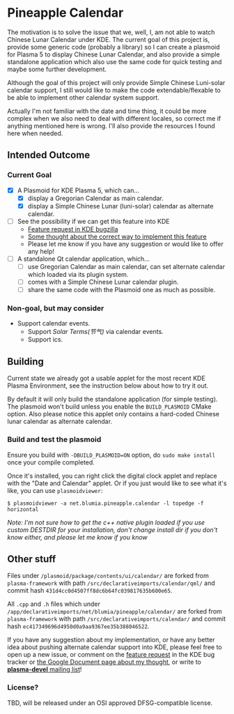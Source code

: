# Pineapple Calendar

The motivation is to solve the issue that we, well, I, am not able to watch Chinese Lunar Calendar under KDE. The current goal of this project is, provide some generic code (probably a library) so I can create a plasmoid for Plasma 5 to display Chinese Lunar Calendar, and also provide a simple standalone application which also use the same code for quick testing and maybe some further development.

Although the goal of this project will only provide Simple Chinese Luni-solar calendar support, I still would like to make the code extendable/flexable to be able to implement other calendar system support.

Actually I'm not familiar with the date and time thing, it could be more complex when we also need to deal with different locales, so correct me if anything mentioned here is wrong. I'll also provide the resources I found here when needed.

## Intended Outcome

### Current Goal

 - [x] A Plasmoid for KDE Plasma 5, which can...
   - [x] display a Gregorian Calendar as main calendar.
   - [x] display a Simple Chinese Lunar (luni-solar) calendar as alternate calendar.
 - [ ] See the possibility if we can get this feature into KDE
   - [Feature request in KDE bugzilla](https://bugs.kde.org/show_bug.cgi?id=429892)
   - [Some thought about the correct way to implement this feature](https://docs.google.com/document/d/1iwEwwK9w34ZKOegb8xcecO4u2Pjgv2e7ifXMFKox62Q/edit?usp=sharing)
   - Please let me know if you have any suggestion or would like to offer any help!
 - [ ] A standalone Qt calendar application, which...
   - [ ] use Gregorian Calendar as main calendar, can set alternate calendar which loaded via its plugin system.
   - [ ] comes with a Simple Chinese Lunar calendar plugin.
   - [ ] share the same code with the Plasmoid one as much as possible.

### Non-goal, but may consider

 - Support calendar events.
   - Support *Solar Terms(节气)* via calendar events.
   - Support ics.

## Building

Current state we already got a usable applet for the most recent KDE Plasma Environment, see the instruction below about how to try it out.

By default it will only build the standalone application (for simple testing). The plasmoid won't build unless you enable the `BUILD_PLASMOID` CMake option. Also please notice this applet only contains a hard-coded Chinese lunar calendar as alternate calendar.

### Build and test the plasmoid

Ensure you build with `-DBUILD_PLASMOID=ON` option, do `sudo make install` once your compile completed.

Once it's installed, you can right click the digital clock applet and replace with the "Date and Calendar" applet. Or if you just would like to see what it's like, you can use `plasmoidviewer`:

``` shell
$ plasmoidviewer -a net.blumia.pineapple.calendar -l topedge -f horizontal
```

*Note: I'm not sure how to get the c++ native plugin loaded if you use custom DESTDIR for your installation, don't change install dir if you don't know either, and please let me know if you know*

## Other stuff

Files under `/plasmoid/package/contents/ui/calendar/` are forked from `plasma-framework` with path `/src/declarativeimports/calendar/qml/` and commit hash `431d4cc0d4507ff8dc6b64fc039817635b600e65`.

All `.cpp` and `.h` files which under `/app/declarativeimports/net/blumia/pineapple/calendar/` are forked from `plasma-framework` with path `/src/declarativeimports/calendar/` and commit hash `ec417349696d4950d0a9aa9367ee35b388046522`.

If you have any suggestion about my implementation, or have any better idea about pushing alternate calendar support into KDE, please feel free to open up a new issue, or comment on the [feature request](https://bugs.kde.org/show_bug.cgi?id=429892) in the KDE bug tracker or [the Google Document page about my thought](https://docs.google.com/document/d/1iwEwwK9w34ZKOegb8xcecO4u2Pjgv2e7ifXMFKox62Q/edit?usp=sharing), or write to [**plasma-devel** mailing list](https://mail.kde.org/mailman/listinfo/plasma-devel)!

### License?

TBD, will be released under an OSI approved DFSG-compatible license.
